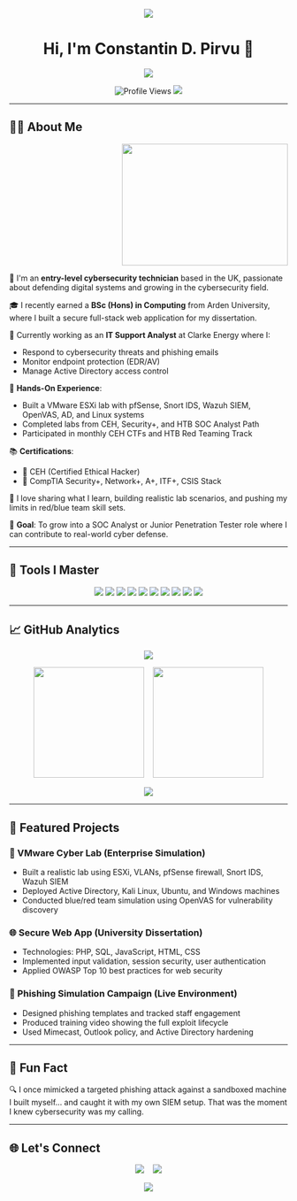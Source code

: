 <p align="center">
  <img src="https://capsule-render.vercel.app/api?type=waving&color=7B68EE&height=130&section=header&text=Welcome+to+my+Cybersecurity+Portfolio&fontColor=ffffff&fontSize=30&desc=Constantin%20D.%20Pirvu%20%7C%20Entry-Level+Cybersecurity+Analyst&descAlign=60&descSize=20" />
</p>

<h1 align="center">Hi, I'm Constantin D. Pirvu 👋</h1>
<p align="center">
  <a href="https://github.com/constantinp000">
    <img src="https://readme-typing-svg.herokuapp.com?font=Fira+Code&weight=600&pause=1000&color=7B68EE&width=700&height=45&center=true&vCenter=true&lines=Junior+Cybersecurity+Analyst+%7C+Ethical+Hacker;BSc+Computing+Graduate+%7C+Hands-on+Lab+Builder;SIEM+%26+Endpoint+Security+%7C+Threat+Detection+Ninja;Passionate+about+Learning+%26+Protecting+Systems"/>
  </a>
</p>

<p align="center">
  <img src="https://komarev.com/ghpvc/?username=constantinp000&label=Profile%20views&color=7B68EE&style=flat" alt="Profile Views"/>
  <img src="https://img.shields.io/github/followers/constantinp000?label=Follow&style=social" />
</p>

---

## 👨‍💻 About Me

<p align="right">
  <img src="https://media.giphy.com/media/v1.Y2lkPTc5MGI3NjExNzdjM2VkZjVhNmQxOTAzNmNjYjA1MmEwMzM0MTU2YTJmNmRhMzZlMyZlcD12MV9naWZzX3NlYXJjaCZjdD1n/NKEt9elQ5cR68/giphy.gif" width="300" height="220" />
</p>

🔐 I'm an **entry-level cybersecurity technician** based in the UK, passionate about defending digital systems and growing in the cybersecurity field.

🎓 I recently earned a **BSc (Hons) in Computing** from Arden University, where I built a secure full-stack web application for my dissertation.

💼 Currently working as an **IT Support Analyst** at Clarke Energy where I:
- Respond to cybersecurity threats and phishing emails
- Monitor endpoint protection (EDR/AV)
- Manage Active Directory access control

🧪 **Hands-On Experience**:
- Built a VMware ESXi lab with pfSense, Snort IDS, Wazuh SIEM, OpenVAS, AD, and Linux systems
- Completed labs from CEH, Security+, and HTB SOC Analyst Path
- Participated in monthly CEH CTFs and HTB Red Teaming Track

📚 **Certifications**:
- 🧾 CEH (Certified Ethical Hacker)
- 🧾 CompTIA Security+, Network+, A+, ITF+, CSIS Stack

💬 I love sharing what I learn, building realistic lab scenarios, and pushing my limits in red/blue team skill sets.

🌟 **Goal**: To grow into a SOC Analyst or Junior Penetration Tester role where I can contribute to real-world cyber defense.

---

## 🧰 Tools I Master

<p align="center">
  <img src="https://img.shields.io/badge/Wireshark-007ACC?style=for-the-badge&logo=wireshark&logoColor=white"/>
  <img src="https://img.shields.io/badge/Nmap-004E89?style=for-the-badge&logo=nmap&logoColor=white"/>
  <img src="https://img.shields.io/badge/Metasploit-2E2E2E?style=for-the-badge&logo=metasploit&logoColor=white"/>
  <img src="https://img.shields.io/badge/Nessus-005C94?style=for-the-badge&logo=nessus&logoColor=white"/>
  <img src="https://img.shields.io/badge/Burp%20Suite-FF6F00?style=for-the-badge&logo=burpsuite&logoColor=white"/>
  <img src="https://img.shields.io/badge/Splunk-000000?style=for-the-badge&logo=splunk&logoColor=white"/>
  <img src="https://img.shields.io/badge/Wazuh-005C94?style=for-the-badge"/>
  <img src="https://img.shields.io/badge/OpenVAS-32CD32?style=for-the-badge"/>
  <img src="https://img.shields.io/badge/VMware%20ESXi-607078?style=for-the-badge&logo=vmware&logoColor=white"/>
  <img src="https://img.shields.io/badge/WatchGuard-DC143C?style=for-the-badge"/>
</p>

---

## 📈 GitHub Analytics

<p align="center">
  <img src="https://github-readme-streak-stats.herokuapp.com/?user=constantinp000&theme=radical"/>
</p>
<p align="center">
  <img src="https://github-readme-stats.vercel.app/api?username=constantinp000&show_icons=true&theme=radical" height="200"/>
  &nbsp;&nbsp;
  <img src="https://github-readme-stats.vercel.app/api/top-langs/?username=constantinp000&layout=compact&theme=radical" height="200"/>
</p>
<p align="center">
  <img src="https://github-profile-trophy.vercel.app/?username=constantinp000&theme=radical&no-frame=true&row=1&column=6" />
</p>

---

## 🚀 Featured Projects

### 🧪 VMware Cyber Lab (Enterprise Simulation)
- Built a realistic lab using ESXi, VLANs, pfSense firewall, Snort IDS, Wazuh SIEM
- Deployed Active Directory, Kali Linux, Ubuntu, and Windows machines
- Conducted blue/red team simulation using OpenVAS for vulnerability discovery

### 🌐 Secure Web App (University Dissertation)
- Technologies: PHP, SQL, JavaScript, HTML, CSS
- Implemented input validation, session security, user authentication
- Applied OWASP Top 10 best practices for web security

### 🎯 Phishing Simulation Campaign (Live Environment)
- Designed phishing templates and tracked staff engagement
- Produced training video showing the full exploit lifecycle
- Used Mimecast, Outlook policy, and Active Directory hardening

---

## 🧠 Fun Fact

🔍 I once mimicked a targeted phishing attack against a sandboxed machine I built myself... and caught it with my own SIEM setup. That was the moment I knew cybersecurity was my calling.

---

## 🌐 Let's Connect

<p align="center">
  <a href="mailto:dariuspirvu000@yahoo.com"><img src="https://img.shields.io/badge/Email-Contact-informational?style=for-the-badge&logo=gmail&logoColor=white&color=7B68EE"/></a>
  &nbsp;&nbsp;
  <a href="https://www.linkedin.com/in/constantin-pirvu-984019224"><img src="https://img.shields.io/badge/LinkedIn-Profile-blue?style=for-the-badge&logo=linkedin&logoColor=white"/></a>
</p>

<p align="center">
  <img src="https://capsule-render.vercel.app/api?type=waving&color=7B68EE&height=130&section=footer" />
</p>
